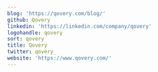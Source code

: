 ```yaml
---
blog: 'https://qovery.com/blog/'
github: Qovery
linkedin: 'https://linkedin.com/company/qovery'
logohandle: qovery
sort: qovery
title: Qovery
twitter: qovery_
website: 'https://www.qovery.com/'
---
```

